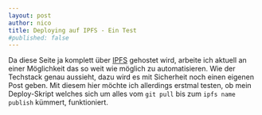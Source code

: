 ```yaml
---
layout: post
author: nico
title: Deploying auf IPFS - Ein Test
#published: false
---
```

Da diese Seite ja komplett über [IPFS](https://ipfs.io) gehostet wird, arbeite ich aktuell an einer Möglichkeit das so weit wie möglich zu automatisieren. Wie der Techstack genau aussieht, dazu wird es mit Sicherheit noch einen eigenen Post geben. Mit diesem hier möchte ich allerdings erstmal testen, ob mein Deploy-Skript welches sich um alles vom `git pull` bis zum `ipfs name publish` kümmert, funktioniert.
